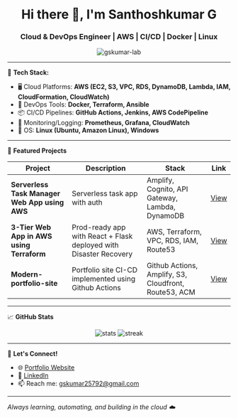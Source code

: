 <h1 align="center">Hi there 👋, I'm Santhoshkumar G</h1>
<h3 align="center">Cloud & DevOps Engineer | AWS | CI/CD | Docker | Linux</h3>

<p align="center">
  <img src="https://komarev.com/ghpvc/?username=gskumar-lab&label=Profile%20views&color=0e75b6&style=flat" alt="gskumar-lab" />
</p>

---

🔧 **Tech Stack:**

- 🖥️ Cloud Platforms: **AWS (EC2, S3, VPC, RDS, DynamoDB, Lambda,  IAM, CloudFormation, CloudWatch)**
- 🔧 DevOps Tools: **Docker, Terraform, Ansible**
- 📦 CI/CD Pipelines: **GitHub Actions, Jenkins, AWS CodePipeline**
- 📡 Monitoring/Logging: **Prometheus, Grafana, CloudWatch**
- 🐧 OS: **Linux (Ubuntu, Amazon Linux), Windows**

---

📌 **Featured Projects**

| Project | Description | Stack | Link |
|--------|-------------|-------|------|
| **Serverless Task Manager Web App using AWS** | Serverless task app with auth | Amplify, Cognito, API Gateway, Lambda, DynamoDB | [View](https://github.com/gskumar-lab/serverless-todo-taskflow) |
| **3-Tier Web App in AWS using Terraform** | Prod-ready app with React + Flask deployed with Disaster Recovery | AWS, Terraform, VPC, RDS, IAM, Route53 | [View](https://github.com/gskumar-lab/3-tier-app-infra-terraform) |
| **Modern-portfolio-site** | Portfolio site CI-CD implemented using Github Actions | Github Actions, Amplify, S3, Cloudfront, Route53, ACM | [View]((https://github.com/gskumar-lab/modern_portfolio_site)) |

---

📈 **GitHub Stats**

<p align="center">
  <img src="https://github-readme-stats.vercel.app/api?username=gskumar-lab&show_icons=true&theme=radical" alt="stats" />
  <img src="https://github-readme-streak-stats.herokuapp.com/?user=gskumar-lab&theme=radical" alt="streak" />
</p>

---

🤝 **Let's Connect!**

- 🌐 [Portfolio Website](https://gskumar.tech)
- 💼 [LinkedIn](https://www.linkedin.com/in/santhoshkumar-gskumar/)
- 📫 Reach me: [gskumar25792@gmail.com](mailto:gskumar25792@gmail.com)

---

*Always learning, automating, and building in the cloud ☁️*

